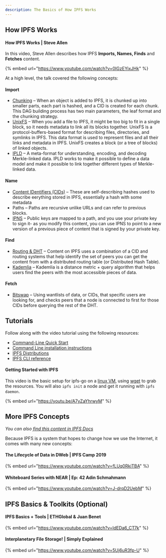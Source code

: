 ```yaml
---
description: The Basics of How IPFS Works
---
```


## How IPFS Works

#### How IPFS Works | Steve Allen
In this video, Steve Allen describes how IPFS **Imports, Names, Finds** and **Fetches** content.

{% embed url="https://www.youtube.com/watch?v=0IGzEYixJHk" %}

At a high level, the talk covered the following concepts:

#### Import
* [Chunking](https://docs.ipfs.io/concepts/file-systems/#unix-file-system-unixfs) – When an object is added to IPFS, it is chunked up into smaller parts, each part is hashed, and a CID is created for each chunk. This DAG building process has two main parameters, the leaf format and the chunking strategy.
* [UnixFS](https://docs.ipfs.io/concepts/file-systems/#unix-file-system-unixfs) – When you add a file to IPFS, it might be too big to fit in a single block, so it needs metadata to link all its blocks together. UnixFS is a protocol-buffers-based format for describing files, directories, and symlinks in IPFS. This data format is used to represent files and all their links and metadata in IPFS. UnixFS creates a block (or a tree of blocks) of linked objects.
* [IPLD](https://docs.ipfs.io/project/related-projects/#ipld) – A meta-format for understanding, encoding, and decoding Merkle-linked data. IPLD works to make it possible to define a data model and make it possible to link together different types of Merkle-linked data.

#### Name
* [Content IDentifiers (CIDs)](https://docs.ipfs.io/concepts/content-addressing/#content-addressing-and-cids) – These are self-describing hashes used to describe eerything stored in IPFS, essentially a hash with some metadata
* Paths – Paths are recursive unlike URLs and can refer to previous blocks.
* [IPNS](https://docs.ipfs.io/concepts/ipns/#interplanetary-name-system-ipns) – Public keys are mapped to a path, and you use your private key to sign it- as you modify this content, you can use IPNS to point to a new version of a previous piece of content that is signed by your private key.

#### Find
* [Routing & DHT](https://docs.ipfs.io/concepts/dht/#distributed-hash-tables-dhts) – Content on IPFS uses a combination of a CID and routing systems that help identify the set of peers you can get the content from with a distributed routing table (or Distributed Hash Table).
* [Kademlia](https://docs.ipfs.io/concepts/dht/#kademlia) – Kademlia is a distance metric + query algorithm that helps users find the peers with the most accessible pieces of data.

#### Fetch
* [Bitswap](https://docs.ipfs.io/concepts/bitswap/#how-bitswap-works) – Using wantlists of data, or CIDs, that specific users are looking for, and checks peers that a node is connected to first for those CIDs before querying the rest of the DHT.

## Tutorials
Follow along with the video tutorial using the following resources:

* [Command-Line Quick Start](https://docs.ipfs.io/how-to/command-line-quick-start/#prerequisites)
* [Command Line installation instructions](https://docs.ipfs.io/install/command-line/#system-requirements)
* [IPFS Distributions](https://dist.ipfs.io/#go-ipfs)
* [IPFS CLI reference](https://docs.ipfs.io/reference/cli/#ipfs)

#### Getting Started with IPFS
This video is the basic setup for ipfs-go on a [linux VM](https://multipass.run/), using [wget](https://www.tecmint.com/install-wget-in-linux/) to grab the resources. You will also `ipfs init` a node and get it running with `ipfs daemon`.

{% embed url="https://youtu.be/A7yZaYhrwyM" %}

<!--
#### IPFS Basics – Working with Files in IPFS

This video covers the basics of working with IPFS files in a Linux cli, as well as a quick explanation of the ins and outs of the IPFS desktop CLI and the Mutable File system used with it. -->

<!-- {% embed url="https://youtu.be/A7yZaYhrwyM" %} -->
<!-- The commands covered and explained include:

* `ipfs swarm peers`
* `ipfs cat /ipfs/<put-your-CID-here>`
* `ipfs get <put-your-CID-here>`
* `ipfs pin <put-your-CID-here>`
* `ipfs pin rm /ipfs/<put-your-CID-here>`
*  `ipfs add`  -->


## More IPFS Concepts
_You can also [find this content in IPFS Docs](https://docs.ipfs.io/concepts/)_

Because IPFS is a system that hopes to change how we use the Internet, it comes with many new concepts:

#### The Lifecycle of Data in DWeb | IPFS Camp 2019
{% embed url="https://www.youtube.com/watch?v=fLUq0RkiTBA" %}

#### Whiteboard Series with NEAR | Ep: 42 Adin Schmahmann
{% embed url="https://www.youtube.com/watch?v=J-drqD2UebM" %}
## IPFS Basics & Toolkits (Optional)

#### IPFS Basics + Tools | ETHGlobal & Juan Benet

<!-- Add Description -->

{% embed url="https://www.youtube.com/watch?v=ldEDa6_CT7k" %}

#### Interplanetary File Storage! | Simply Explained

<!-- Add Description -->

{% embed url="https://www.youtube.com/watch?v=5Uj6uR3fp-U" %}
